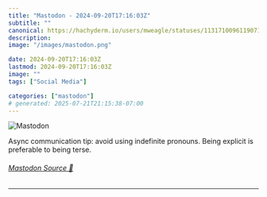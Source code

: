 ```yaml
---
title: "Mastodon - 2024-09-20T17:16:03Z"
subtitle: ""
canonical: https://hachyderm.io/users/mweagle/statuses/113171009611907100
description:
image: "/images/mastodon.png"

date: 2024-09-20T17:16:03Z
lastmod: 2024-09-20T17:16:03Z
image: ""
tags: ["Social Media"]

categories: ["mastodon"]
# generated: 2025-07-21T21:15:38-07:00
---
```

![Mastodon](/images/mastodon.png)

<p>Async communication tip: avoid using indefinite pronouns. Being explicit is preferable to being terse.</p>


###### [Mastodon Source 🐘](https://hachyderm.io/@mweagle/113171009611907100)

___
